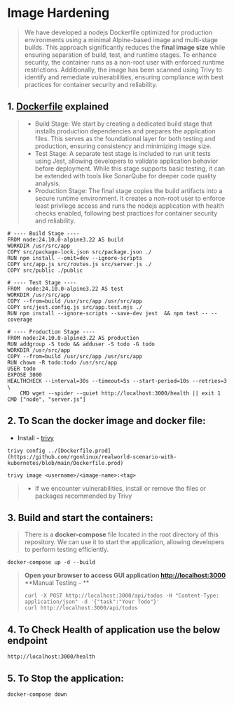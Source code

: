 # Image Hardening
> We have developed a nodejs Dockerfile optimized for production environments using a minimal Alpine-based image and multi-stage builds. This approach significantly reduces the **final image size** while ensuring separation of build, test, and runtime stages. To enhance security, the container runs as a non-root user with enforced runtime restrictions. Additionally, the image has been scanned using Trivy to identify and remediate vulnerabilities, ensuring compliance with best practices for container security and reliability.

## 1. **[Dockerfile](https://github.com/rgonlinux/realworld-scenario-with-kubernetes/blob/main/Dockerfile.prod) explained** 
> - Build Stage: We start by creating a dedicated build stage that installs production dependencies and prepares the application files. This serves as the foundational layer for both testing and production, ensuring consistency and minimizing image size.
> - Test Stage: A separate test stage is included to run unit tests using Jest, allowing developers to validate application behavior before deployment. While this stage supports basic testing, it can be extended with tools like SonarQube for deeper code quality analysis.
> - Production Stage: The final stage copies the build artifacts into a secure runtime environment. It creates a non-root user to enforce least privilege access and runs the nodejs application with health checks enabled, following best practices for container security and reliability.
```
# ---- Build Stage ----
FROM node:24.10.0-alpine3.22 AS build
WORKDIR /usr/src/app
COPY src/package-lock.json src/package.json ./
RUN npm install --omit=dev --ignore-scripts
COPY src/app.js src/routes.js src/server.js ./
COPY src/public ./public

# ---- Test Stage ----
FROM  node:24.10.0-alpine3.22 AS test
WORKDIR /usr/src/app
COPY --from=build /usr/src/app /usr/src/app
COPY src/jest.config.js src/app.test.mjs ./
RUN npm install --ignore-scripts --save-dev jest  && npm test -- --coverage

# ---- Production Stage ----
FROM node:24.10.0-alpine3.22 AS production
RUN addgroup -S todo && adduser -S todo -G todo
WORKDIR /usr/src/app
COPY --from=build /usr/src/app /usr/src/app
RUN chown -R todo:todo /usr/src/app
USER todo
EXPOSE 3000
HEALTHCHECK --interval=30s --timeout=5s --start-period=10s --retries=3 \
    CMD wget --spider --quiet http://localhost:3000/health || exit 1
CMD ["node", "server.js"]

```

## 2. **To Scan the docker image and docker file:**

- Install - [trivy](https://trivy.dev/v0.18.3/installation/)

```
trivy config ../[Dockerfile.prod](https://github.com/rgonlinux/realworld-scenario-with-kubernetes/blob/main/Dockerfile.prod)
```

```
trivy image <username>/<image-name>:<tag>
```

> - If we encounter vulnerabilities, install or remove the files or packages recommended by Trivy


## 3. **Build and start the containers:**
> There is a **docker-compose** file located in the root directory of this repository. We can use it to start the application, allowing developers to perform testing efficiently.
```
docker-compose up -d --build
```
> **Open your browser to access GUI application [http://localhost:3000](http://localhost:3000)**  
> **Manual Testing - **
> ```
> curl -X POST http://localhost:3000/api/todos -H "Content-Type: application/json" -d '{"task":"Your Todo"}'
> curl http://localhost:3000/api/todos
> ```

## 4. **To Check Health of application use the below endpoint**

```
http://localhost:3000/health
```

## 5. **To Stop the application:**

```
docker-compose down
```